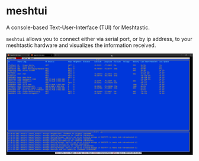 # meshtui
A console-based Text-User-Interface (TUI) for Meshtastic.

`meshtui` allows you to connect either via serial port, or by ip address, to your meshtastic hardware and visualizes the information received.

![meshtui early screenshot](meshtui-screenshot.png)
